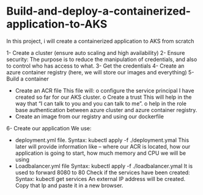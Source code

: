 # Build-and-deploy-a-containerized-application-to-AKS
In this project, i will create a containerized application to AKS from scratch

1-	Create a cluster (ensure auto scaling and high availability)
2-	Ensure security: The purpose is to reduce the manipulation of credentials, and also to control who has access to what.
3-	Get the credentials 
4-	Create an azure container registry (here, we will store our images and everything)
5-	Build a container
-	Create an ACR file
This file will:
o	configure the service principal I have created so far for our AKS cluster.
o	Create a trust
This will help in the way that “I can talk to you and you can talk to me”. 
o	help in the role base authentication between azure cluster and azure container registry.
-	Create an image from our registry and using our dockerfile

6-	Create our application
We use:
-	 deployment.yml file. 
Syntax: kubectl apply -f ./deployment.ymal
This later will provide information like – where our ACR is located, how our application is going to start, how much memory and CPU we will be using
-	Loadbalancer.yml file
Syntax: kubectl apply -f ./loadbalancer.ymal
It is used to forward 8080 to 80
Check if the services have been created:
Syntax: kubectl get services
An external IP address will be created. Copy that Ip and paste it in a new browser.

